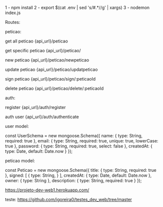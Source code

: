1 - npm install
2 - export $(cat .env | sed 's/#.*//g' | xargs)
3 - nodemon index.js

Routes:

peticao:

  get all peticao
  {api_url}/peticao

  get specific peticao
  {api_url}/peticao/<peticaoID>

  new peticao
  {api_url}/peticao/newpeticao

  update peticao
  {api_url}/peticao/updatpeticao

  sign peticao
  {api_url}/peticao/sign/:peticaoId

  delete peticao
  {api_url}/peticao/delete/:peticaoId

auth:

  register
    {api_url}/auth/register
  
  auth user
    {api_url}/auth/authenticate
    
    
    
user model:

const UserSchema = new mongoose.Schema({
  name: {
    type: String,
    required: true
  },
  email: {
    type: String,
    required: true,
    unique: true,
    lowerCase: true
  },
  password: {
    type: String,
    required: true,
    select: false
  },
  createdAt: {
    type: Date,
    default: Date.now
  }
});

peticao model:

const Peticao = new mongoose.Schema({
  title: {
    type: String,
    required: true
  },
  signed: [
    {
        type: String,
    }
  ],
  createdAt: {
    type: Date,
    default: Date.now
  },
  owner: {
    type: String
  },
  description: {
    type: String,
    required: true
  }
});

  
https://projeto-dev-web1.herokuapp.com/

teste:
https://github.com/igoreira0/testes_dev_web/tree/master
